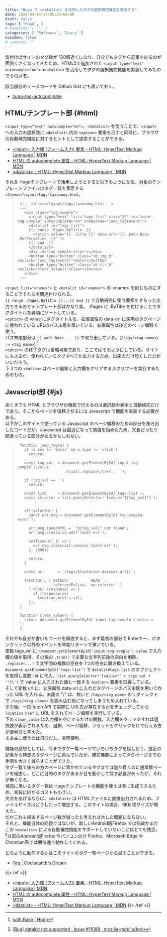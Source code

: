 ```yaml
---
title: "Hugo で <datalist> を活用したタグの選択補完機能を実装する"
date: 2021-04-14T17:05:23+09:00
draft: false
tags: [ "Hugo", ]
# keywords: [ "", ]
categories: [ "Software", "Diary" ]
noindex: false
# summary: ""
---
```


気付けばサイトのタグ数が 100個近くになり、自分でもタグから記事を辿るのが面倒くさくなってきたため、HTML5で追加された `<input type="text" autocomple="on">` `<datalist>` を活用してタグの選択補完機能を実装してみたのでそのメモ。  

該当部分のソースコードを Github Gist にも置いておく。  

 * [hugo-tag-autocomplete](https://gist.github.com/Umio-Yasuno/0a3885bcfa5233084b59dd1e649ded0a)

## HTML/テンプレート部 {#html}

`<input type="text" autocomple="on">`、`<datalist>` を使うことで、`<input>` への入力の選択肢に `<datalist>` 内の `<option>` 要素を示すと同時に、ブラウザの自動補完機能に対するヒントとして提供することができる。  

 * [\<input\>: 入力欄 (フォーム入力) 要素 - HTML: HyperText Markup Language | MDN](https://developer.mozilla.org/ja/docs/Web/HTML/Element/Input#htmlattrdefautocomplete)
 * [HTML の autocomplete 属性 - HTML: HyperText Markup Language | MDN](https://developer.mozilla.org/ja/docs/Web/HTML/Attributes/autocomplete)
 * [\<datalist\> - HTML: HyperText Markup Language | MDN](https://developer.mozilla.org/ja/docs/Web/HTML/Element/datalist)

それを Hugoテンプレートで活用しようとすると以下のようになる。対象のテンプレートファイルはタグ一覧を表示する `<theme>/layout/tags/taxonomy.html`。  

 > 		<!-- <theme>/layout/tags/taxonomy.html -->
 >      ~~~
 > 		  <div class="tag-comple">
 > 		    <input type="text" list="tags-list" size="20" id="input-tag-comple" autocomplete="on" onkeydown="jump_tag(event)">
 > 		    <datalist id="tags-list">
 > 		    {{- range .Pages.ByTitle -}}
 > 		      <option value="{{ .Title }}" data-url="{{- path.Base .RelPermalink -}}" />
 > 		    {{- end -}}
 > 		    </datalist>
 > 		    <div id="tag-comple-error"></div>
 > 		    <button type="button" class="sb jmp_b" onclick="jump_tag(event)">Enter</button>
 > 		    <button type="button" class="sb clr_b" onclick="clear_value()">Clear</button>
 > 		  </div>
 >      ~~~

`<input list="<name>">` と `<datalit id="<name>">` の \<name\> を同じものにすることでそれらを関連付けられる。  
`{{ range .Pages.ByTitle }}...{{ end }}` で自動補完に使う要素をずらっと出力できるのでテンプレート部はかなり楽。 .Pages に .ByTitle を付けることでタグタイトルを昇順にソートしている。  
`<option>` の value にタグタイトルを、拡張属性の data-url に実際のタグページに使われている URLのパス末尾を置いている。拡張属性は後述のページ偏移で使う。  
パス末尾部分は `{{ path.Base ... }}` で取り出している。(`/tags/<tag name>/ -> <tag name>`) [^path-base]  
`<option>` の終了タグは省略可能であり、ここではそのようにしている。サイトにもよるが、使われているタグすべてを出力するため、出来るだけ短くした方がいいだろう。  
下 2つの `<button>` はページ偏移と入力欄をクリアするスクリプトを実行するためのもの。  

[^path-base]: [path.Base | Hugo](https://gohugo.io/functions/path.base/)

## Javascript部 {#js}

あくまでも HTML とブラウザの機能で行えるのは選択肢の表示と自動補完だけであり、そこからページを偏移させるには Javascript で機能を実装する必要がある。  
以下がこのサイトで使っている Javascript のページ偏移のための部分を抜き出したコードだが、Javascript は最近になって勉強を始めたため、冗長だったり間違っている部分があるかもしれない。  

 >
 > 		function jump_tag(e) {
 > 		  if (e.key != `Enter` && e.type != `click`)
 > 		    return;
 > 		
 > 		  const tag_val  = document.getElementById(`input-tag-comple`).value
 > 		                    .trim().replace(/\s+/, ` `);
 > 		
 > 		  if (tag_val == ``)
 > 		    return;
 > 		
 > 		  const list     = document.getElementById(`tags-list`);
 > 		  const selector = list.querySelector(`[value="${tag_val}"]`);
 > 		
 > 		
 > 		  if(!selector) {
 > 		    const err_msg = document.getElementById(`tag-comple-error`);
 > 		
 > 		    err_msg.innerHTML = `"${tag_val}" not found`;
 > 		    err_msg.classList.add(`toast-err`);
 > 		
 > 		    setTimeout( () => {
 > 		      err_msg.classList.remove(`toast-err`);
 > 		    }, 2000);
 > 		
 > 		    return;
 > 		  }
 > 		
 > 		  const url      = `/tags/${selector.dataset.url}/`;
 > 		
 > 		  fetch(url, { method:         `HEAD` ,
 > 		               referrerPolicy: `no-referrer` }
 > 		    ).then( (response) => {
 > 		      if (response.ok)
 > 		        location.href = url;
 > 		    });
 > 		}
 > 		
 > 		function clear_value() {
 > 		  return document.getElementById(`input-tag-comple`).value = ``;
 > 		}

それでも自分が書いたコードを解説すると、まず最初の部分で Enterキー、ボタンクリック以外のイベントを早期リターンで弾いている。  
変数 tags_val に `document.getElementById('input-tag-comple').value` で入力欄の値を取得、その後の `.trim()` で主要な文字列前後の空白を削除、 `.replace(...)` で文字間の複数の空白を 1つの空白に置き換えている。  
`document.getElementById('tags-list')` で `datalit#tags-list` のオブジェクトを取得し変数 list に代入、`list.querySelector('[value="' + tags_val + '"]\')` で value に入力された値と一致する `<option>` 要素を取得している。  
そして変数 url に、拡張属性 data-url に入れたタグページのパス末尾を用いて作った URL を入れる。末尾の "/" は、無いと `/tags/<tag name>` のリダイレクトで `/tags/<tag name>/` を読み込む形になってしまうため入れている。  
その後、一応 fetch API で実際に URL先が存在するかをチェックしてから `location.href` に URL を入れてページ偏移を実行している。  
下の `clear_value` は入力欄を空にするだけの関数。入力欄をクリックすれば選択肢が表示されるため、選択、ページ偏移、リセットもクリックだけで行える方が便利だと考えた。  
まあ主に使うのは自分だし、実際便利。  

機能の感想としては、今までタグ一覧ページでいちいちタグを探したり、直近の記事から特定のタグページに飛んでいたが、補完機能によってタグページまでの手間を大きく減らすことができた。  
タグ一覧で後ろの方のページに置かれているタグまでは辿り着くのに通常数ページを経由し、どこに目的のタグがあるか目を動かして探す必要があったが、それが無くなる。  
補完に用いるタグ一覧は Hugoテンプレートの機能を使えば楽に生成できるため、実装に掛かるコストも小さい。  
欠点をあげるならば、`<datalist>` は HTMLファイルに直接出力されるため、ファイルサイズはどうしたって増加する。このサイトの場合、6KB 程サイズが増えた。  
だがこれも経由するページ数が減ったと考えれば大した問題にならない。  
それと、機能自体の問題ではないが、新しいAndroid版Firefox では何故かまだこの `<datalist>` による自動補完機能をサポートしていないことはとても残念。[^fenix-datalist]以前のAndroid版Firefox やパソコン向け Firefox、Microsoft Edge や Chomium系では期待通り動作してくれる。  

[^fenix-datalist]: [[Bug] datalist not supported · Issue #11088 · mozilla-mobile/fenix](https://github.com/mozilla-mobile/fenix/issues/11088)

どのように動作するかはこのサイトのタグ一覧ページから試すことができる。  

 * [Tag | Coelacanth's Dream](/tags/)


{{< ref >}}
 * [\<input\>: 入力欄 (フォーム入力) 要素 - HTML: HyperText Markup Language | MDN](https://developer.mozilla.org/ja/docs/Web/HTML/Element/Input#htmlattrdefautocomplete)
 * [HTML の autocomplete 属性 - HTML: HyperText Markup Language | MDN](https://developer.mozilla.org/ja/docs/Web/HTML/Attributes/autocomplete)
 * [\<datalist\> - HTML: HyperText Markup Language | MDN](https://developer.mozilla.org/ja/docs/Web/HTML/Element/datalist)
{{< /ref >}}


